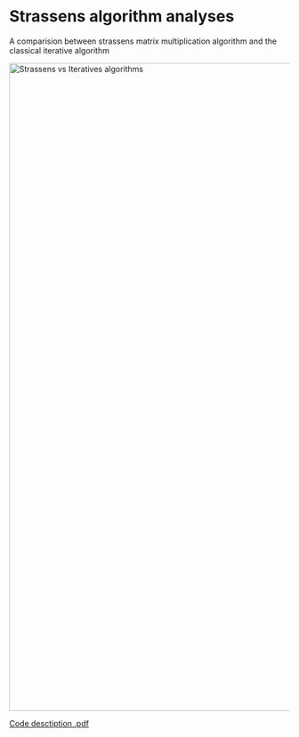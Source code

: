 # Strassens algorithm analyses

A comparision between strassens matrix multiplication algorithm and the classical iterative algorithm

<img width="1163" alt="Strassens vs Iteratives algorithms" src="https://user-images.githubusercontent.com/46746043/57246954-3e328d00-7047-11e9-8261-91d878ebea6d.png">


[Code desctiption .pdf](https://github.com/Ryan-Gadhi/Strassens-algorithm-analyses/files/3149331/353.project.report.pdf)
 
